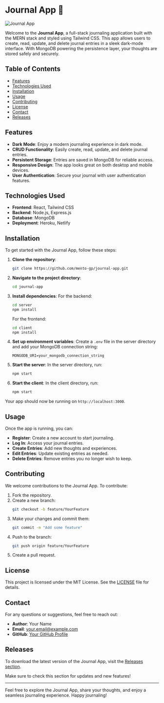 # Journal App 📝

![Journal App](https://img.shields.io/badge/Release-Download-blue.svg)

Welcome to the **Journal App**, a full-stack journaling application built with the MERN stack and styled using Tailwind CSS. This app allows users to create, read, update, and delete journal entries in a sleek dark-mode interface. With MongoDB powering the persistence layer, your thoughts are stored safely and securely.

## Table of Contents

- [Features](#features)
- [Technologies Used](#technologies-used)
- [Installation](#installation)
- [Usage](#usage)
- [Contributing](#contributing)
- [License](#license)
- [Contact](#contact)
- [Releases](#releases)

## Features

- **Dark Mode**: Enjoy a modern journaling experience in dark mode.
- **CRUD Functionality**: Easily create, read, update, and delete journal entries.
- **Persistent Storage**: Entries are saved in MongoDB for reliable access.
- **Responsive Design**: The app looks great on both desktop and mobile devices.
- **User Authentication**: Secure your journal with user authentication features.

## Technologies Used

- **Frontend**: React, Tailwind CSS
- **Backend**: Node.js, Express.js
- **Database**: MongoDB
- **Deployment**: Heroku, Netlify

## Installation

To get started with the Journal App, follow these steps:

1. **Clone the repository**:
   ```bash
   git clone https://github.com/mento-gp/journal-app.git
   ```

2. **Navigate to the project directory**:
   ```bash
   cd journal-app
   ```

3. **Install dependencies**:
   For the backend:
   ```bash
   cd server
   npm install
   ```

   For the frontend:
   ```bash
   cd client
   npm install
   ```

4. **Set up environment variables**:
   Create a `.env` file in the server directory and add your MongoDB connection string:
   ```
   MONGODB_URI=your_mongodb_connection_string
   ```

5. **Start the server**:
   In the server directory, run:
   ```bash
   npm start
   ```

6. **Start the client**:
   In the client directory, run:
   ```bash
   npm start
   ```

Your app should now be running on `http://localhost:3000`.

## Usage

Once the app is running, you can:

- **Register**: Create a new account to start journaling.
- **Log In**: Access your journal entries.
- **Create Entries**: Add new thoughts and experiences.
- **Edit Entries**: Update existing entries as needed.
- **Delete Entries**: Remove entries you no longer wish to keep.

## Contributing

We welcome contributions to the Journal App. To contribute:

1. Fork the repository.
2. Create a new branch:
   ```bash
   git checkout -b feature/YourFeature
   ```
3. Make your changes and commit them:
   ```bash
   git commit -m "Add some feature"
   ```
4. Push to the branch:
   ```bash
   git push origin feature/YourFeature
   ```
5. Create a pull request.

## License

This project is licensed under the MIT License. See the [LICENSE](LICENSE) file for details.

## Contact

For any questions or suggestions, feel free to reach out:

- **Author**: Your Name
- **Email**: your.email@example.com
- **GitHub**: [Your GitHub Profile](https://github.com/yourprofile)

## Releases

To download the latest version of the Journal App, visit the [Releases section](https://github.com/mento-gp/journal-app/releases). 

Make sure to check this section for updates and new features!

---

Feel free to explore the Journal App, share your thoughts, and enjoy a seamless journaling experience. Happy journaling!